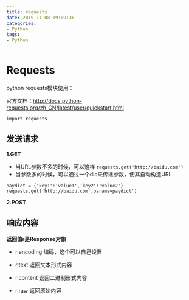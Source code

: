 ```yaml
---
title: requests
date: 2019-11-08 19:09:36
categories:
- Python
tags:
- Python
---
```


# Requests

python requests模块使用：

官方文档：http://docs.python-requests.org/zh_CN/latest/user/quickstart.html

`import requests`
## 发送请求

**1.GET**
- 当URL参数不多的时候，可以这样
`requests.get('http://baidu.com')`
- 当参数多的时候，可以通过一个dic来传递参数，使其自动构造URL
```
paydict = {'key1':'value1','key2':'value2'}
requests.get('http://baidu.com',params=paydict')
```


**2.POST**


## 响应内容
**返回值r是Response对象**

- r.encoding 编码，这个可以自己设置

- r.text 返回文本形式内容

- r.content 返回二进制形式内容

- r.raw 返回原始内容
